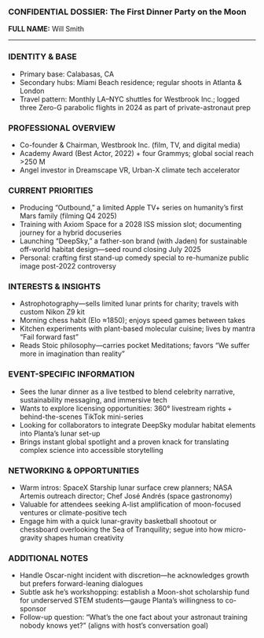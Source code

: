 ### CONFIDENTIAL DOSSIER: The First Dinner Party on the Moon

**FULL NAME:** Will Smith

---
### IDENTITY & BASE
- Primary base: Calabasas, CA
- Secondary hubs: Miami Beach residence; regular shoots in Atlanta & London
- Travel pattern: Monthly LA–NYC shuttles for Westbrook Inc.; logged three Zero-G parabolic flights in 2024 as part of private-astronaut prep

### PROFESSIONAL OVERVIEW
- Co-founder & Chairman, Westbrook Inc. (film, TV, and digital media)
- Academy Award (Best Actor, 2022) + four Grammys; global social reach >250 M
- Angel investor in Dreamscape VR, Urban-X climate tech accelerator

### CURRENT PRIORITIES
- Producing “Outbound,” a limited Apple TV+ series on humanity’s first Mars family (filming Q4 2025)
- Training with Axiom Space for a 2028 ISS mission slot; documenting journey for a hybrid docuseries
- Launching “DeepSky,” a father-son brand (with Jaden) for sustainable off-world habitat design—seed round closing July 2025
- Personal: crafting first stand-up comedy special to re-humanize public image post-2022 controversy

### INTERESTS & INSIGHTS
- Astrophotography—sells limited lunar prints for charity; travels with custom Nikon Z9 kit
- Morning chess habit (Elo ≈1850); enjoys speed games between takes
- Kitchen experiments with plant-based molecular cuisine; lives by mantra “Fail forward fast”
- Reads Stoic philosophy—carries pocket Meditations; favors “We suffer more in imagination than reality”

### EVENT-SPECIFIC INFORMATION
- Sees the lunar dinner as a live testbed to blend celebrity narrative, sustainability messaging, and immersive tech
- Wants to explore licensing opportunities: 360° livestream rights + behind-the-scenes TikTok mini-series
- Looking for collaborators to integrate DeepSky modular habitat elements into Planta’s lunar set-up
- Brings instant global spotlight and a proven knack for translating complex science into accessible storytelling

### NETWORKING & OPPORTUNITIES
- Warm intros: SpaceX Starship lunar surface crew planners; NASA Artemis outreach director; Chef José Andrés (space gastronomy)
- Valuable for attendees seeking A-list amplification of moon-focused ventures or climate-positive tech
- Engage him with a quick lunar-gravity basketball shootout or chessboard overlooking the Sea of Tranquility; segue into how micro-gravity shapes human creativity

### ADDITIONAL NOTES
- Handle Oscar-night incident with discretion—he acknowledges growth but prefers forward-leaning dialogues
- Subtle ask he’s workshopping: establish a Moon-shot scholarship fund for underserved STEM students—gauge Planta’s willingness to co-sponsor
- Follow-up question: “What’s the one fact about your astronaut training nobody knows yet?” (aligns with host’s conversation goal)